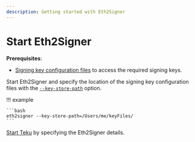 ```yaml
---
description: Getting started with Eth2Signer
---
```


# Start Eth2Signer

**Prerequisites**:

* [Signing key configuration files] to access the required signing keys.

Start Eth2Signer and specify the location of the signing key configuration files
with the [`--key-store-path`](../../Reference/CLI/CLI-Syntax.md#key-store-path) option.

!!! example

    ```bash
    eth2signer --key-store-path=/Users/me/keyFiles/
    ```

[Start Teku] by specifying the Eth2Signer details.

<!-- Links -->
[Signing key configuration files]: ../Use-Signing-Keys.md
[Start Teku]: https://docs.teku.pegasys.tech/en/latest/HowTo/External-Signer/Use-External-Signer/
